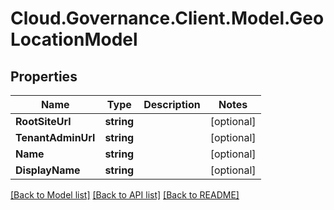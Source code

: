 # Cloud.Governance.Client.Model.GeoLocationModel
## Properties

Name | Type | Description | Notes
------------ | ------------- | ------------- | -------------
**RootSiteUrl** | **string** |  | [optional] 
**TenantAdminUrl** | **string** |  | [optional] 
**Name** | **string** |  | [optional] 
**DisplayName** | **string** |  | [optional] 

[[Back to Model list]](../README.md#documentation-for-models) [[Back to API list]](../README.md#documentation-for-api-endpoints) [[Back to README]](../README.md)

